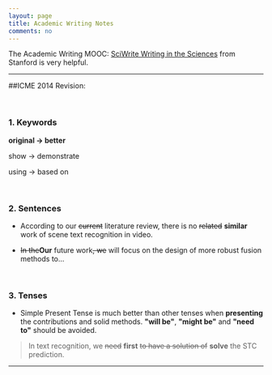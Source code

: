 ```yaml
---
layout: page
title: Academic Writing Notes
comments: no
---
```


The Academic Writing MOOC: [SciWrite Writing in the Sciences](https://class.stanford.edu/courses/Medicine/SciWrite/Fall2013/info) from Stanford is very helpful.

----------

##ICME 2014 Revision:

<br>

### 1. Keywords

**original -> better**

show -> demonstrate

using -> based on

<br>

### 2. Sentences

- According to our ~~current~~ literature review, there is no ~~related~~ **similar** work of scene text recognition in video.

- ~~In the~~**Our** future work~~, we~~ will focus on the design of more robust fusion methods to...

<br>

### 3. Tenses

- Simple Present Tense is much better than other tenses when **presenting** the contributions and solid methods. **"will be"**, **"might be"** and **"need to"** should be avoided.

> In text recognition, we ~~need~~ **first** ~~to have a solution of~~ **solve** the STC prediction.

----------
